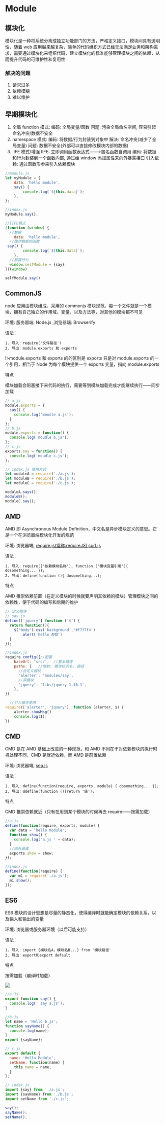 # Module

## 模块化

模块化是一种将系统分离成独立功能部门的方法，严格定义接口，模块间具有透明性，随着 web 应用越来越复杂，简单的代码组织方式已经无法满足业务和架构需求，需要通过模块化来组织代码，建立模块化的标准能够管理模块之间的依赖，从而提升代码的可维护性和复用性

### 解决的问题

1.  请求过多
1.  依赖模糊
1.  难以维护

## 早期模块化

1.  全局 function 模式:
    编码: 全局变量/函数
    问题: 污染全局命名空间, 容易引起命名冲突/数据不安全
2.  namespace 模式:
    编码: 将数据/行为封装到对象中
    解决: 命名冲突(减少了全局变量)
    问题: 数据不安全(外部可以直接修改模块内部的数据)
3.  IIFE 模式/增强
    IIFE: 立即调用函数表达式--->匿名函数自调用
    编码: 将数据和行为封装到一个函数内部, 通过给 window 添加属性来向外暴露接口
    引入依赖: 通过函数形参来引入依赖模块

```javascript
//module.js
let myModule = {
    data: 'hello module',
    say() {
        console.log(`${this.data}`);
    },
};

//index.js
myModule.say();

//IIFE模式
(function (window) {
  //数据
    data: 'hello module',
  //操作数据的函数
 say() {
        console.log(`${this.data}`);
    },
  //暴露行为
  window.selfModule = {say}
})(window)

selfModule.say()
```

## CommonJS

node 应用由模块组成，采用的 commonjs 模块规范。每一个文件就是一个模块，拥有自己独立的作用域，变量，以及方法等，对其他的模块都不可见

环境: 服务器端: Node.js ,浏览器端: Browserify

语法：

    1. 导入：require('文件路径')
    2. 导出：module.exports 和 exports

!>module.exports 和 exports 的的区别是 exports 只是对 module.exports 的一个引用，相当于 Node 为每个模块提供一个 exports 变量，指向 module.exports

特点

模块加载会阻塞接下来代码的执行，需要等到模块加载完成才能继续执行——同步加载

```javascript
// a.js
module.exports = {
  say() {
    console.log('moudle a.js');
  }
};
// b.js
module.exports = function() {
  console.log('moudle b.js');
};
// c.js
exports.say = function() {
  console.log('moudle c.js');
};

// index.js 使用方式
let moduleA = require('./a.js');
let moduleB = require('./b.js');
let moduleC = require('./c.js');

moduleA.says();
moduleB();
moduleC.say();
```

## AMD

AMD 即 Asynchronous Module Definition，中文名是异步模块定义的意思。它是一个在浏览器端模块化开发的规范

环境: 浏览器端, [require.js(常称:requireJS)](https://requirejs.org/),[curl.js](https://github.com/cujojs/curl)

语法：

    1. 导入：require(['依赖模块名称'], function ('模块变量引用'){ dosomething... });
    2. 导出：define(function (){ dosomething...);

特点

AMD 推崇依赖前置（在定义模块的时候就要声明其依赖的模块）管理模块之间的依赖性，便于代码的编写和后期的维护

```javascript
// 定义模块
// say.js
define(['jquery'] function ('$') {
  return function(){
    $('body').css('background','#f7f7f4')
        alert('hello AMD')
  }
});

//index.js
require.config({//配置
    baseUrl: 'src/',  //基本路径
    paths: {   //映射: 模块标识名: 路径
      //自定义模块
      'alerter': 'modules/say',
      //库模块
      'jquery': 'libs/jquery-1.10.1',
    },
})

  //引入模块使用
require(['alerter', 'jquery'], function (alerter, $) {
    alerter.showMsg()
    console.log($);
})
```

## CMD

CMD 是在 AMD 基础上改进的一种规范，和 AMD 不同在于对依赖模块的执行时机处理不同，CMD 是就近依赖，而 AMD 是前置依赖

环境: 浏览器端, [sea.js](https://seajs.github.io/seajs/docs/)

语法：

    1. 导入：define(function(require, exports, module) { dosomething... });
    2. 导出：ddefine(function (){return '值');

特点

CMD 推崇依赖就近（只有在用到某个模块的时候再去 require——按需加载）

```javascript
//a.js
define(function(require, exports, module) {
  var data = 'hello module';
  function show() {
    console.log('a.js ' + data);
  }
  //向外暴露
  exports.show = show;
});

//index.js
define(function(require) {
  var m1 = require('./a.js');
  m1.show();
});
```

## ES6

ES6 模块的设计思想是尽量的静态化，使得编译时就能确定模块的依赖关系，以及输入和输出的变量

环境: 浏览器或服务器环境（以后可能支持）

语法：

    1. 导入：import {模块名A，模块名B...} from '模块路径'
    2. 导出：export和export default

特点

按需加载（编译时加载）

![](./img/module01.png)

```javascript
//a.js
export function say() {
  console.log(' say a.js');
}

//b.js
let name = 'Hello b.js';
function sayName() {
  console.log(name);
}
export {sayName};

// c.js
export default {
  name: 'Hello Module',
  setName: function(name) {
    this.name = name;
  }
};

// index.js
import {say} from './a.js';
import {sayName} from './b.js';
import setName from './c.js';

say();
sayName();
setName();
```
